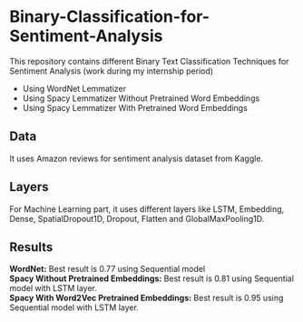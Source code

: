 # Binary-Classification-for-Sentiment-Analysis

This repository contains different Binary Text Classification Techniques for Sentiment Analysis (work during my internship period)

* Using WordNet Lemmatizer
* Using Spacy Lemmatizer Without Pretrained Word Embeddings
* Using Spacy Lemmatizer With Pretrained Word Embeddings

## Data
It uses Amazon reviews for sentiment analysis dataset from Kaggle.

## Layers

For Machine Learning part, it uses different layers like LSTM, Embedding, Dense, SpatialDropout1D, Dropout, Flatten and GlobalMaxPooling1D.

## Results 
**WordNet:** Best result is 0.77 using Sequential model\
**Spacy Without Pretrained Embeddings:** Best result is 0.81 using Sequential model with LSTM layer.\
**Spacy With Word2Vec Pretrained Embeddings:** Best result is 0.95 using Sequential model with LSTM layer.
